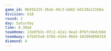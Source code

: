 ```yaml
---
game_id: 0645b325-26a5-44c3-bb02-b6120a131b8a
division: U10
round: 2
day: Saturday
time: 8.30am
teamHome: 13e9fb3c-07c2-42a1-9ea3-0f6fc94dcb8d
teamAway: 67b455a0-bfbb-4164-9664-10209d098358
diamond: 4
---
```

